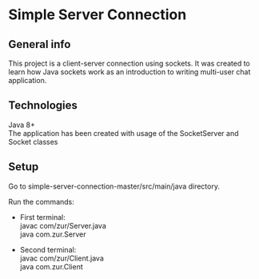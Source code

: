 # Simple Server Connection

## General info
This project is a client-server connection using sockets. It was created to learn how Java sockets work as an introduction to writing multi-user chat application.

## Technologies
Java 8+<br>
The application has been created with usage of the SocketServer and Socket classes

## Setup
Go to simple-server-connection-master/src/main/java directory.<br>

Run the commands:

<ul>
    <li>
    First terminal:<br>
    javac com/zur/Server.java<br>
    java com.zur.Server
    </li>
</ul>

<ul>
    <li>
    Second terminal:<br>
    javac com/zur/Client.java<br>
    java com.zur.Client
    </li>
</ul>
